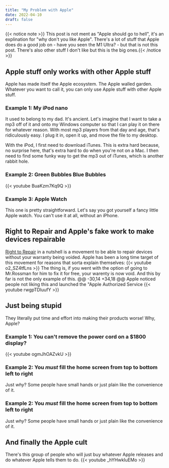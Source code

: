```yaml
---
title: "My Problem with Apple"
date: 2022-04-10
draft: false
---
```


{{< notice note >}} This post is not ment as "Apple should go to hell", it's an explination for "why don't you like Apple". There's a lot of stuff that Apple does do a good job on - have you seen the M1 Ultra? - but that is not this post. There's also other stuff I don't like but this is the big ones.{{< /notice >}}

## Apple stuff only works with other Apple stuff

Apple has made itself the Apple ecosystem. The Apple walled garden. Whatever you want to call it, you can only use Apple stuff with other Apple stuff.

### Example 1: My iPod nano

It used to belong to my dad. It's ancient. Let's imagine that I want to take a mp3 off of it and onto my Windows computer so that I can play it on there for whatever reason. With most mp3 players from that day and age, that's ridiculously easy. I plug it in, open it up, and move the file to my desktop.

With the iPod, I first need to download iTunes. This is extra hard because, no surprise here, that's extra hard to do when you're not on a Mac. I then need to find some funky way to get the mp3 out of iTunes, which is another rabbit hole.

### Example 2: Green Bubbles Blue Bubbles

{{< youtube BuaKzm7Kq9Q >}}

### Example 3: Apple Watch

This one is pretty straightforward. Let's say you got yourself a fancy little Apple watch. You can't use it at all, without an iPhone.

## Right to Repair and Apple's fake work to make devices repairable

[Right to Repair](https://repair.org/) in a nutshell is a movement to be able to repair devices without your warranty being voided. Apple has been a long time target of this movement for reasons that sorta explain themselves:
{{< youtube o2_SZ4tfLns >}}
The thing is, if you went with the option of going to Mr.Rossman for him to fix it for free, your warenty is now void. And this by far is not the only example of this.
@@ -30,14 +34,18 @@ Apple noticed people not liking this and launched the "Apple Authorized Service
{{< youtube rwgpTDluufY >}}

## Just being stupid

They literally put time and effort into making their products worse! Why, Apple?

### Example 1: You can't remove the power cord on a $1800 display?

{{< youtube ogmJhOAZvkU >}}

### Example 2: You _must_ fill the home screen from top to bottom left to right

Just _why_? Some people have small hands or just plain like the convenience of it.

### Example 2: You _must_ fill the home screen from top to bottom left to right

Just _why_? Some people have small hands or just plain like the convenience of it.

## And finally the Apple cult

There's this group of people who will just buy whatever Apple releases and do whatever Apple tells them to do.
{{< youtube _hYHwkIuEMo >}}
